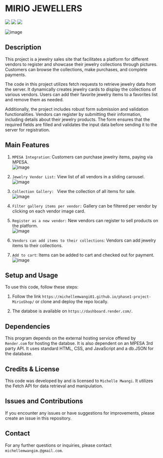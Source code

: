 # MIRIO JEWELLERS
![](https://img.shields.io/badge/HTML5-E34F26?style=for-the-badge&logo=html5&logoColor=white)
![](https://img.shields.io/badge/CSS3-1572B6?style=for-the-badge&logo=css3&logoColor=white)
![](https://img.shields.io/badge/JavaScript-323330?style=for-the-badge&logo=javascript&logoColor=F7DF1E)

![image](https://github.com/michellemwangi01/MirioJewelryShop/assets/84324369/aadfd60e-8980-49db-a7fb-7038910e038f)

## Description

This project is a jewelry sales site that facilitates a platform for different vendors to register and showcase their jewelry collections through pictures. Customers can browse the collections, make purchases, and complete payments.

The code in this project utilizes fetch requests to retrieve jewelry data from the server. It dynamically creates jewelry cards to display the collections of various vendors. Users can add their favorite jewelry items to a favorites list and remove them as needed.

Additionally, the project includes robust form submission and validation functionalities. Vendors can register by submitting their information, including details about their jewelry products. The form ensures that the required fields are filled and validates the input data before sending it to the server for registration.


## Main Features
1. `MPESA Integration`: Customers can purchase jewelry items, paying via MPESA. </br> ![image](https://github.com/michellemwangi01/MirioJewelryShop/assets/84324369/337b9466-87dd-4104-b985-b6ee85643a98)

2. `Jewelry Vendor List:` View list of all vendors in a sliding carousel. </br> ![image](https://github.com/michellemwangi01/MirioJewelryShop/assets/84324369/8ad8d4af-8f7e-48b6-b522-9994f51c1633)

3. `Collection Gallery: ` View the collection of all items for sale. </br> ![image](https://github.com/michellemwangi01/MirioJewelryShop/assets/84324369/efc4f7bb-8e43-47d8-b78b-dc997c7a5eea)

4. `Filter gallery items per vendor:` Gallery can be filtered per vendor by clicking on each vendor image card.
5. `Register as a new vendor:` New vendors can register to sell products on the platform. </br> ![image](https://github.com/michellemwangi01/MirioJewelryShop/assets/84324369/d567f7c9-ed14-4c88-a01f-89c2e67d740a)

6. `Vendors can add items to their collections`: Vendors can add jewelry items to their collections.
7. `Add to cart`: Items can be added to cart and checked out for payment. </br> ![image](https://github.com/michellemwangi01/MirioJewelryShop/assets/84324369/52306fe8-4f32-41c5-8267-72732e133a9b)

## Setup and Usage

To use this code, follow these steps:

1. Follow the link `https://michellemwangi01.github.io/phase1-project-MirioShop/` or clone and deploy the repo locally.

2. The databse is available on `https://dashboard.render.com/`.

## Dependencies

This program depends on the external hosting service offered by `Render.com` for hosting the databse.
It is also dependent on an MPESA 3rd party API.
It  uses standard HTML, CSS, and JavaScript and a db.JSON for the database.

## Credits & License

This code was developed by and is licensed to `Michelle Mwangi`. It utilizes the Fetch API for data retrieval and manipulation.


## Issues and Contributions

If you encounter any issues or have suggestions for improvements, please create an issue in this repository.

## Contact

For any further questions or inquiries, please contact `michellemwangim.@gmail.com`.
